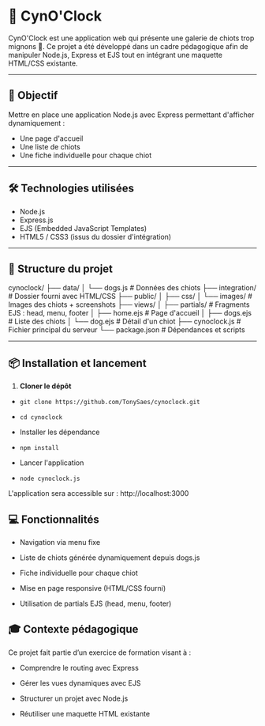 # 🐶 CynO'Clock

CynO'Clock est une application web qui présente une galerie de chiots trop mignons 🐾. Ce projet a été développé dans un cadre pédagogique afin de manipuler Node.js, Express et EJS tout en intégrant une maquette HTML/CSS existante.

---

## 🚀 Objectif

Mettre en place une application Node.js avec Express permettant d'afficher dynamiquement :
- Une page d'accueil
- Une liste de chiots
- Une fiche individuelle pour chaque chiot

---

## 🛠️ Technologies utilisées

- Node.js
- Express.js
- EJS (Embedded JavaScript Templates)
- HTML5 / CSS3 (issus du dossier d'intégration)

---

## 📁 Structure du projet

cynoclock/
├── data/
│ └── dogs.js # Données des chiots
├── integration/ # Dossier fourni avec HTML/CSS
├── public/
│ ├── css/
│ └── images/ # Images des chiots + screenshots
├── views/
│ ├── partials/ # Fragments EJS : head, menu, footer
│ ├── home.ejs # Page d'accueil
│ ├── dogs.ejs # Liste des chiots
│ └── dog.ejs # Détail d'un chiot
├── cynoclock.js # Fichier principal du serveur
└── package.json # Dépendances et scripts


---

## 📦 Installation et lancement

1. **Cloner le dépôt**

- ``git clone https://github.com/TonySaes/cynoclock.git``
- ``cd cynoclock``

- Installer les dépendance
- ``npm install``

- Lancer l'application
- ``node cynoclock.js``

L'application sera accessible sur : http://localhost:3000

## 💻 Fonctionnalités

- Navigation via menu fixe

- Liste de chiots générée dynamiquement depuis dogs.js

- Fiche individuelle pour chaque chiot

- Mise en page responsive (HTML/CSS fourni)

- Utilisation de partials EJS (head, menu, footer)


## 🎓 Contexte pédagogique

Ce projet fait partie d’un exercice de formation visant à :

- Comprendre le routing avec Express

- Gérer les vues dynamiques avec EJS

- Structurer un projet avec Node.js

- Réutiliser une maquette HTML existante

